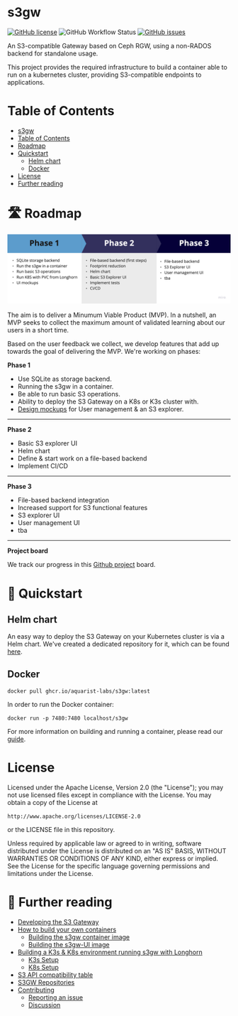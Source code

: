 # s3gw
<a href="https://github.com/aquarist-labs/s3gw-core/blob/main/LICENSE"><img alt="GitHub license" src="https://img.shields.io/github/license/aquarist-labs/s3gw-core"></a>
<img alt="GitHub Workflow Status" src="https://img.shields.io/github/workflow/status/aquarist-labs/s3gw-core/Build%20Environment">
<a href="https://github.com/aquarist-labs/s3gw-core/issues"><img alt="GitHub issues" src="https://img.shields.io/github/issues/aquarist-labs/s3gw-core"></a>


An S3-compatible Gateway based on Ceph RGW, using a non-RADOS backend for
standalone usage.

This project provides the required infrastructure to build a container
able to run on a kubernetes cluster, providing S3-compatible endpoints to
applications.

# Table of Contents

- [s3gw](#s3gw)
- [Table of Contents](#table-of-contents)
- [Roadmap](#---roadmap)
- [Quickstart](#---quickstart)
  * [Helm chart](#helm-chart)
  * [Docker](#docker)
- [License](#license)
- [Further reading](#---further-reading)


# 🛣 Roadmap

![Roadmap](/assets/images/s3gw-roadmap.jpg)

The aim is to deliver a Minumum Viable Product (MVP). In a nutshell, an MVP seeks to collect the maximum amount of validated learning about our users in a short time.

Based on the user feedback we collect, we develop features that add up towards the goal of delivering the MVP. We're working on phases:

**Phase 1**
* Use SQLite as storage backend.
* Running the s3gw in a container.
* Be able to run basic S3 operations.
* Ability to deploy the S3 Gateway on a K8s or K3s cluster with.
* [Design mockups](https://www.figma.com/file/IeozuvvYlrKBs7qm030dyo/S3-Wireframe?node-id=0%3A1) for User management & an S3 explorer.

-----

**Phase 2**
* Basic S3 explorer UI
* Helm chart
* Define & start work on a file-based backend
* Implement CI/CD

-----

**Phase 3**
* File-based backend integration
* Increased support for S3 functional features
* S3 explorer UI
* User management UI
* tba

-----

**Project board**

We track our progress in this [Github project](https://github.com/orgs/aquarist-labs/projects/5/views/1) board.

# 🚀 Quickstart
## Helm chart
An easy way to deploy the S3 Gateway on your Kubernetes cluster is via a Helm chart.
We've created a dedicated repository for it, which can be found [here](https://github.com/aquarist-labs/s3gw-charts).

## Docker
```
docker pull ghcr.io/aquarist-labs/s3gw:latest
```

In order to run the Docker container:

```
docker run -p 7480:7480 localhost/s3gw
```

For more information on building and running a container, please read our [guide](./build/).

# License

Licensed under the Apache License, Version 2.0 (the "License");
you may not use licensed files except in compliance with the License.
You may obtain a copy of the License at

    http://www.apache.org/licenses/LICENSE-2.0

or the LICENSE file in this repository.

Unless required by applicable law or agreed to in writing, software
distributed under the License is distributed on an "AS IS" BASIS,
WITHOUT WARRANTIES OR CONDITIONS OF ANY KIND, either express or implied.
See the License for the specific language governing permissions and
limitations under the License.


# 📖 Further reading
- [Developing the S3 Gateway](./docs/developing#----developing-the-s3-gateway)
- [How to build your own containers](./docs/build#---how-to-build-your-own-containers)
  * [Building the s3gw container image](./docs/build#building-the-s3gw-container-image)
  * [Building the s3gw-UI image](./docs/build#building-the-s3gw-ui-image)
- [Building a K3s & K8s environment running s3gw with Longhorn](./docs/env.md#building-a-k3s---k8s-environment-running-s3gw-with-longhorn)
  * [K3s Setup](./docs/env-k3s.md)
  * [K8s Setup](./docs/env-k8s.md)
- [S3 API compatibility table](./docs/s3-compatibility-table)
- [S3GW Repositories](#s3gw-repositories)
- [Contributing](./docs/contributing.md#contributing)
  * [Reporting an issue](./docs/contributing.md#reporting-an-issue)
  * [Discussion](./docs/contributing.md#discussion)
